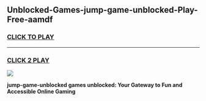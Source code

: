 
## Unblocked-Games-jump-game-unblocked-Play-Free-aamdf
<h3>
<a href="https://premium76.site?title=jump-game-unblocked&ref=18A1">CLICK TO PLAY</a></h3>
<hr>

<h3>
<a href="https://premium76.site?title=jump-game-unblocked&ref=18A1">CLICK 2 PLAY</a>
  
</h3>

<a href="https://premium76.site?title=jump-game-unblocked&ref=18A1"><img src="https://clearcache.store/games.png"></a>


**jump-game-unblocked games unblocked: Your Gateway to Fun and Accessible Online Gaming**
